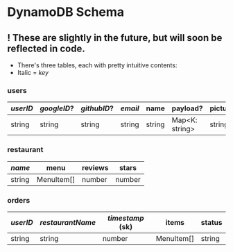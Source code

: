 # DynamoDB Schema

## ! These are slightly in the future, but will soon be reflected in code.

- There's three tables, each with pretty intuitive contents:
- Italic = _key_

### users

| _userID_ | _googleID_? | _githubID_? | _email_ | name   | payload?        | picture? | sessionIDs   |
| -------- | ----------- | ----------- | ------- | ------ | --------------- | -------- | ------------ |
| string   | string      | string      | string  | string | Map\<K: string> | string   | Set\<string> |

### restaurant

| _name_ | menu       | reviews | stars  |
| ------ | ---------- | ------- | ------ |
| string | MenuItem[] | number  | number |

### orders

| _userID_ | _restaurantName_ | _timestamp_ (sk) | items      | status |
| -------- | ---------------- | ---------------- | ---------- | ------ |
| string   | string           | number           | MenuItem[] | string |
